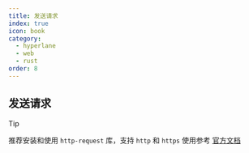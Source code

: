 ```yaml
---
title: 发送请求
index: true
icon: book
category:
  - hyperlane
  - web
  - rust
order: 8
---
```


## 发送请求

> [!tip]
> 推荐安装和使用 `http-request` 库，支持 `http` 和 `https`
> 使用参考 [官方文档](../http-request/README.md)

<Bottom />
